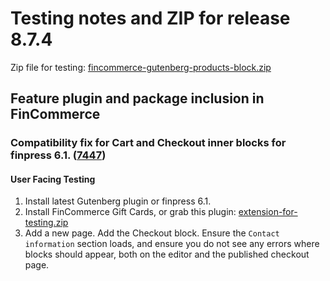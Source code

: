 # Testing notes and ZIP for release 8.7.4

Zip file for testing: [fincommerce-gutenberg-products-block.zip](https://github.com/dieselfox1/fincommerce-blocks/files/9840267/fincommerce-gutenberg-products-block.zip)

## Feature plugin and package inclusion in FinCommerce

### Compatibility fix for Cart and Checkout inner blocks for finpress 6.1. ([7447](https://github.com/dieselfox1/fincommerce-blocks/pull/7447))

#### User Facing Testing

1. Install latest Gutenberg plugin or finpress 6.1.
2. Install FinCommerce Gift Cards, or grab this plugin: [extension-for-testing.zip](https://github.com/dieselfox1/fincommerce-blocks/files/9839394/extension-for-testing.1.zip)
3. Add a new page. Add the Checkout block. Ensure the `Contact information` section loads, and ensure you do not see any errors where blocks should appear, both on the editor and the published checkout page.
